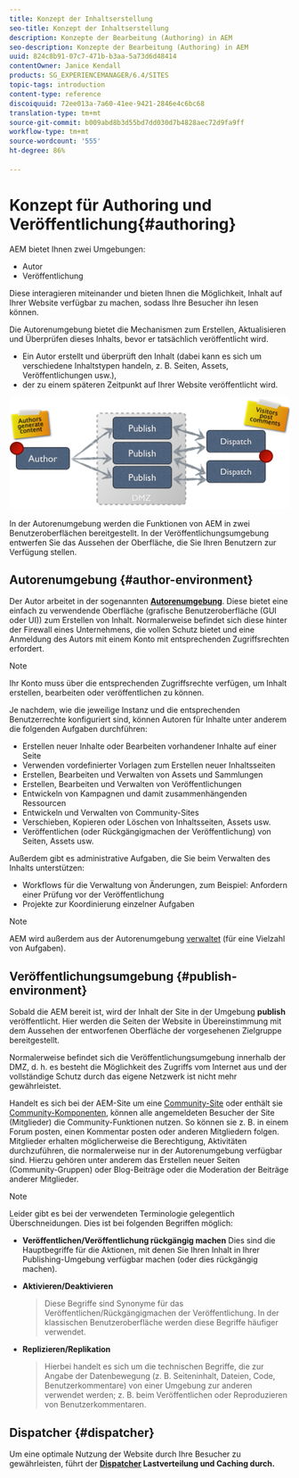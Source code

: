 ```yaml
---
title: Konzept der Inhaltserstellung
seo-title: Konzept der Inhaltserstellung
description: Konzepte der Bearbeitung (Authoring) in AEM
seo-description: Konzepte der Bearbeitung (Authoring) in AEM
uuid: 824c8b91-07c7-471b-b3aa-5a73d6d48414
contentOwner: Janice Kendall
products: SG_EXPERIENCEMANAGER/6.4/SITES
topic-tags: introduction
content-type: reference
discoiquuid: 72ee013a-7a60-41ee-9421-2846e4c6bc68
translation-type: tm+mt
source-git-commit: b009abd8b3d55bd7dd030d7b4828aec72d9fa9ff
workflow-type: tm+mt
source-wordcount: '555'
ht-degree: 86%

---
```



# Konzept für Authoring und Veröffentlichung{#authoring}

AEM bietet Ihnen zwei Umgebungen:

* Autor
* Veröffentlichung

Diese interagieren miteinander und bieten Ihnen die Möglichkeit, Inhalt auf Ihrer Website verfügbar zu machen, sodass Ihre Besucher ihn lesen können.

Die Autorenumgebung bietet die Mechanismen zum Erstellen, Aktualisieren und Überprüfen dieses Inhalts, bevor er tatsächlich veröffentlicht wird.

* Ein Autor erstellt und überprüft den Inhalt (dabei kann es sich um verschiedene Inhaltstypen handeln, z. B. Seiten, Assets, Veröffentlichungen usw.),
* der zu einem späteren Zeitpunkt auf Ihrer Website veröffentlicht wird.

![chlimage_1-289](assets/chlimage_1-289.png)

In der Autorenumgebung werden die Funktionen von AEM in zwei Benutzeroberflächen bereitgestellt. In der Veröffentlichungsumgebung entwerfen Sie das Aussehen der Oberfläche, die Sie Ihren Benutzern zur Verfügung stellen.

## Autorenumgebung {#author-environment}

Der Autor arbeitet in der sogenannten **[Autorenumgebung](/help/sites-authoring/home.md)**. Diese bietet eine einfach zu verwendende Oberfläche (grafische Benutzeroberfläche (GUI oder UI)) zum Erstellen von Inhalt. Normalerweise befindet sich diese hinter der Firewall eines Unternehmens, die vollen Schutz bietet und eine Anmeldung des Autors mit einem Konto mit entsprechenden Zugriffsrechten erfordert.

>[!NOTE]
>
>Ihr Konto muss über die entsprechenden Zugriffsrechte verfügen, um Inhalt erstellen, bearbeiten oder veröffentlichen zu können.

Je nachdem, wie die jeweilige Instanz und die entsprechenden Benutzerrechte konfiguriert sind, können Autoren für Inhalte unter anderem die folgenden Aufgaben durchführen:

* Erstellen neuer Inhalte oder Bearbeiten vorhandener Inhalte auf einer Seite
* Verwenden vordefinierter Vorlagen zum Erstellen neuer Inhaltsseiten
* Erstellen, Bearbeiten und Verwalten von Assets und Sammlungen
* Erstellen, Bearbeiten und Verwalten von Veröffentlichungen
* Entwickeln von Kampagnen und damit zusammenhängenden Ressourcen
* Entwickeln und Verwalten von Community-Sites
* Verschieben, Kopieren oder Löschen von Inhaltsseiten, Assets usw.
* Veröffentlichen (oder Rückgängigmachen der Veröffentlichung) von Seiten, Assets usw.

Außerdem gibt es administrative Aufgaben, die Sie beim Verwalten des Inhalts unterstützen:

* Workflows für die Verwaltung von Änderungen, zum Beispiel: Anfordern einer Prüfung vor der Veröffentlichung
* Projekte zur Koordinierung einzelner Aufgaben

>[!NOTE]
>
>AEM wird außerdem aus der Autorenumgebung [verwaltet](/help/sites-administering/home.md) (für eine Vielzahl von Aufgaben).

## Veröffentlichungsumgebung {#publish-environment}

Sobald die AEM bereit ist, wird der Inhalt der Site in der Umgebung **publish** veröffentlicht. Hier werden die Seiten der Website in Übereinstimmung mit dem Aussehen der entworfenen Oberfläche der vorgesehenen Zielgruppe bereitgestellt.

Normalerweise befindet sich die Veröffentlichungsumgebung innerhalb der DMZ, d. h. es besteht die Möglichkeit des Zugriffs vom Internet aus und der vollständige Schutz durch das eigene Netzwerk ist nicht mehr gewährleistet.

Handelt es sich bei der AEM-Site um eine [Community-Site](/help/communities/overview.md) oder enthält sie [Community-Komponenten](/help/communities/author-communities.md), können alle angemeldeten Besucher der Site (Mitglieder) die Community-Funktionen nutzen. So können sie z. B. in einem Forum posten, einen Kommentar posten oder anderen Mitgliedern folgen. Mitglieder erhalten möglicherweise die Berechtigung, Aktivitäten durchzuführen, die normalerweise nur in der Autorenumgebung verfügbar sind. Hierzu gehören unter anderem das Erstellen neuer Seiten (Community-Gruppen) oder Blog-Beiträge oder die Moderation der Beiträge anderer Mitglieder.

>[!NOTE]
>
>Leider gibt es bei der verwendeten Terminologie gelegentlich Überschneidungen. Dies ist bei folgenden Begriffen möglich:
>
>* **Veröffentlichen/Veröffentlichung rückgängig machen**
   >  Dies sind die Hauptbegriffe für die Aktionen, mit denen Sie Ihren Inhalt in Ihrer Publishing-Umgebung verfügbar machen (oder dies rückgängig machen).
   >
   >
* **Aktivieren/Deaktivieren**
   >  Diese Begriffe sind Synonyme für das Veröffentlichen/Rückgängigmachen der Veröffentlichung. In der klassischen Benutzeroberfläche werden diese Begriffe häufiger verwendet.
   >
   >
* **Replizieren/Replikation**
   >  Hierbei handelt es sich um die technischen Begriffe, die zur Angabe der Datenbewegung (z. B. Seiteninhalt, Dateien, Code, Benutzerkommentare) von einer Umgebung zur anderen verwendet werden; z. B. beim Veröffentlichen oder Reproduzieren von Benutzerkommentaren.
>



## Dispatcher {#dispatcher}

Um eine optimale Nutzung der Website durch Ihre Besucher zu gewährleisten, führt der **[Dispatcher](https://helpx.adobe.com/experience-manager/dispatcher/user-guide.html) Lastverteilung und Caching durch.**

